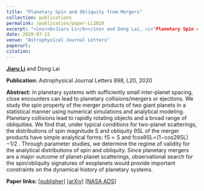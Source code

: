 ```yaml
---
title: "Planetary Spin and Obliquity from Mergers"
collection: publications
permalink: /publication/paper-LL2020
excerpt: "<ins><b>Jiaru Li</b></ins> and Dong Lai, <i>"Planetary Spin and Obliquity from Mergers"</i>, ApJL 898, L20, 2020."
date: 2020-07-22
venue: "Astrophysical Journal Letters"
paperurl: 
citation:
---
```


<ins><b>Jiaru Li</b></ins> and Dong Lai

<b>Publication:</b>  Astrophysical Journal Letters 898, L20, 2020

<b>Abstract:</b> In planetary systems with sufficiently small inter-planet spacing, close encounters can lead to planetary collisions/mergers or ejections. We study the spin property of the merger products of two giant planets in a statistical manner using numerical simulations and analytical modeling. Planetary collisions lead to rapidly rotating objects and a broad range of obliquities. We find that, under typical conditions for two-planet scatterings, the distributions of spin magnitude S and obliquity  θSL  of the merger products have simple analytical forms: fS ∝ S and  fcosθSL∝(1−cos2θSL)−1/2  . Through parameter studies, we determine the regime of validity for the analytical distributions of spin and obliquity. Since planetary mergers are a major outcome of planet-planet scatterings, observational search for the spin/obliquity signatures of exoplanets would provide important constraints on the dynamical history of planetary systems.

<b>Paper links:</b>  [[publisher]](https://iopscience.iop.org/article/10.3847/2041-8213/aba2c4)  [[arXiv]](https://arxiv.org/abs/2005.07718)  [[NASA ADS]](https://ui.adsabs.harvard.edu/abs/2020ApJ...898L..20L/abstract)
